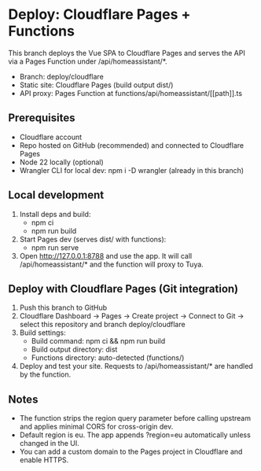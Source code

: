 # Deploy: Cloudflare Pages + Functions

This branch deploys the Vue SPA to Cloudflare Pages and serves the API via a Pages Function under /api/homeassistant/*.

- Branch: deploy/cloudflare
- Static site: Cloudflare Pages (build output dist/)
- API proxy: Pages Function at functions/api/homeassistant/[[path]].ts

## Prerequisites
- Cloudflare account
- Repo hosted on GitHub (recommended) and connected to Cloudflare Pages
- Node 22 locally (optional)
- Wrangler CLI for local dev: npm i -D wrangler (already in this branch)

## Local development
1) Install deps and build:
   - npm ci
   - npm run build
2) Start Pages dev (serves dist/ with functions):
   - npm run serve
3) Open http://127.0.0.1:8788 and use the app. It will call /api/homeassistant/* and the function will proxy to Tuya.

## Deploy with Cloudflare Pages (Git integration)
1) Push this branch to GitHub
2) Cloudflare Dashboard → Pages → Create project → Connect to Git → select this repository and branch deploy/cloudflare
3) Build settings:
   - Build command: npm ci && npm run build
   - Build output directory: dist
   - Functions directory: auto-detected (functions/)
4) Deploy and test your site. Requests to /api/homeassistant/* are handled by the function.

## Notes
- The function strips the region query parameter before calling upstream and applies minimal CORS for cross-origin dev.
- Default region is eu. The app appends ?region=eu automatically unless changed in the UI.
- You can add a custom domain to the Pages project in Cloudflare and enable HTTPS.

